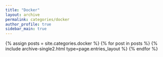 ```yaml
---
title: "Docker"
layout: archive
permalink: categories/docker
author_profile: true
sidebar_main: true
---
```



{% assign posts = site.categories.docker %}
{% for post in posts %} {% include archive-single2.html type=page.entries_layout %} {% endfor %}
